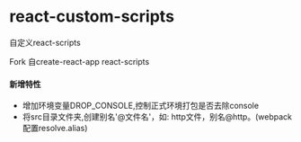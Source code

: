 # react-custom-scripts

自定义react-scripts

Fork 自create-react-app react-scripts

#### 新增特性

+ 增加环境变量DROP_CONSOLE,控制正式环境打包是否去除console
+ 将src目录文件夹,创建别名'@文件名'，如: http文件，别名@http。(webpack配置resolve.alias)
